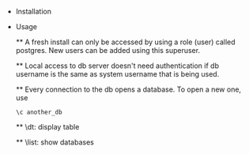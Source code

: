* Installation

* Usage

  ** A fresh install can only be accessed by using a role (user) called postgres. New users can be added using this superuser.
  
  ** Local access to db server doesn't need authentication if db username is the same as system username that is being used.
  
  ** Every connection to the db opens a database. To open a new one, use 
  
  `\c another_db`
  
  ** \dt: display table
  
  ** \list: show databases
